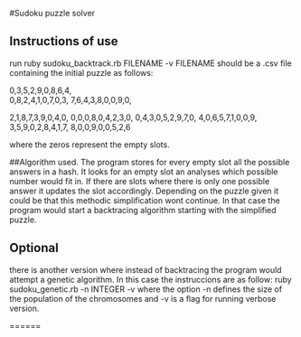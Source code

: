 #Sudoku puzzle solver
## Instructions of use
run ruby sudoku_backtrack.rb FILENAME -v
FILENAME should be a .csv file containing the initial puzzle as follows:

0,3,5,2,9,0,8,6,4,<br/>
0,8,2,4,1,0,7,0,3,
7,6,4,3,8,0,0,9,0,

2,1,8,7,3,9,0,4,0,
0,0,0,8,0,4,2,3,0,
0,4,3,0,5,2,9,7,0,
4,0,6,5,7,1,0,0,9,
3,5,9,0,2,8,4,1,7,
8,0,0,9,0,0,5,2,6

where the zeros represent the empty slots.

##Algorithm used.
The program stores for every empty slot all the possible answers in a hash.
It looks for an empty slot an analyses which possible number would fit in. If there are slots where there is only one possible answer
it updates the slot accordingly.
Depending on the puzzle given it could be that this methodic simplification wont continue. In that case the program would start 
a backtracing algorithm starting with the simplified puzzle.


## Optional
there is another version where instead of backtracing the program would attempt a genetic algorithm.
In this case the instruccions are as follow:
ruby sudoku_genetic.rb -n INTEGER -v
where the option -n defines the size of the population of the chromosomes and -v is a flag for running verbose version.






======
